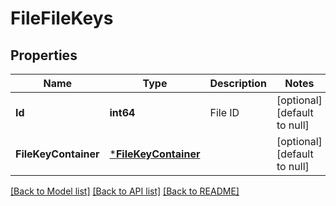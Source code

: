 # FileFileKeys

## Properties
Name | Type | Description | Notes
------------ | ------------- | ------------- | -------------
**Id** | **int64** | File ID | [optional] [default to null]
**FileKeyContainer** | [***FileKeyContainer**](FileKeyContainer.md) |  | [optional] [default to null]

[[Back to Model list]](../README.md#documentation-for-models) [[Back to API list]](../README.md#documentation-for-api-endpoints) [[Back to README]](../README.md)


